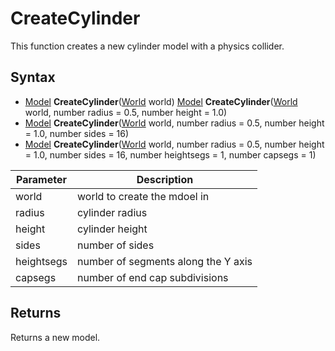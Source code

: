 # CreateCylinder

This function creates a new cylinder model with a physics collider.

## Syntax

- [Model](Model.md) **CreateCylinder**([World](World.md) world)
  [Model](Model.md) **CreateCylinder**([World](World.md) world, number radius = 0.5, number height = 1.0)
- [Model](Model.md) **CreateCylinder**([World](World.md) world, number radius = 0.5, number height = 1.0, number sides = 16)
- [Model](Model.md) **CreateCylinder**([World](World.md) world, number radius = 0.5, number height = 1.0, number sides = 16, number heightsegs = 1, number capsegs = 1)

| Parameter | Description |
|--|--|
| world | world to create the mdoel in |
| radius | cylinder radius |
| height | cylinder height |
| sides | number of sides |
| heightsegs | number of segments along the Y axis |
| capsegs | number of end cap subdivisions |

## Returns 

Returns a new model.

